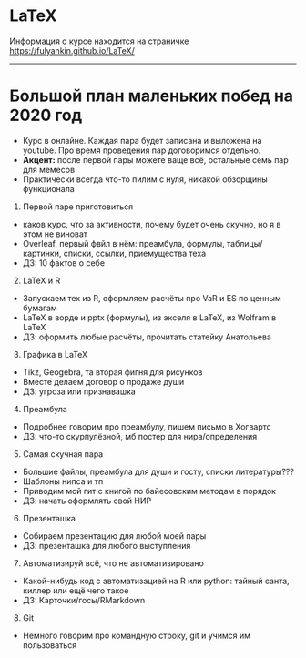 # LaTeX

Информация о курсе находится на страничке https://fulyankin.github.io/LaTeX/


------------------
# Большой план маленьких побед на 2020 год

-  Курс в онлайне. Каждая пара будет записана и выложена на youtube. Про время проведения пар договоримся отдельно. 
- __Акцент:__ после первой пары можете ваще всё, остальные семь пар для мемесов
- Практически всегда что-то пилим с нуля, никакой обзорщины функционала

1. Первой паре приготовиться 
  - каков курс, что за активности, почему будет очень скучно, но я в этом не виноват 
  - Overleaf, первый фвйл в нём: преамбула, формулы, таблицы/картинки, списки, ссылки, приемущества теха
  - ДЗ: 10 фактов о себе 
2. LaTeX и R 
  - Запускаем тех из R, оформляем расчёты про VaR и ES по ценным бумагам 
  - LaTeX в ворде и pptx (формулы), из экселя в LaTeX, из Wolfram в LaTeX 
  - ДЗ:  оформить любые расчёты, прочитать статейку Анатольева 
3. Графика в LaTeX
  - Tikz, Geogebra, та вторая фигня для рисунков 
  - Вместе делаем договор о продаже души 
  - ДЗ: угроза или признавашка 
4. Преамбула
  - Подробнее говорим про преамбулу, пишем письмо в Хогвартс
  - ДЗ: что-то скурпулёзной, мб постер для нира/определения
5. Самая скучная пара
  - Большие файлы, преамбула для души и госту, списки литературы???
  - Шаблоны нипса и тп 
  - Приводим мой гит с книгой по байесовским методам в порядок 
  - ДЗ: начать оформлять свой НИР 
6. Презенташка
  - Собираем презентацию для любой моей пары 
  - ДЗ: презенташка для любого выступления
7. Автоматизируй всё, что не автоматизировано 
  - Какой-нибудь код с автоматизацией на R или python: тайный санта, киллер или ещё чего такое
  - ДЗ: Карточки/госы/RMarkdown
8. Git
  - Немного говорим про командную строку, git и учимся им пользоваться 
  
  
